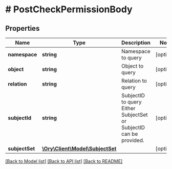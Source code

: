 # # PostCheckPermissionBody

## Properties

Name | Type | Description | Notes
------------ | ------------- | ------------- | -------------
**namespace** | **string** | Namespace to query | [optional]
**object** | **string** | Object to query | [optional]
**relation** | **string** | Relation to query | [optional]
**subjectId** | **string** | SubjectID to query  Either SubjectSet or SubjectID can be provided. | [optional]
**subjectSet** | [**\Ory\Client\Model\SubjectSet**](SubjectSet.md) |  | [optional]

[[Back to Model list]](../../README.md#models) [[Back to API list]](../../README.md#endpoints) [[Back to README]](../../README.md)
